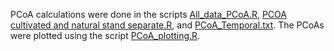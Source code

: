PCoA calculations were done in the scripts [All_data_PCoA.R](All_data_PCoA.R), [PCOA cultivated and natural stand separate.R](PCOA-cultivated-and-natural-stand-separate.R), and [PCoA_Temporal.txt](PCoA_Temporal.txt). The PCoAs were plotted using the script [PCoA_plotting.R](PCoA_plotting.R).
